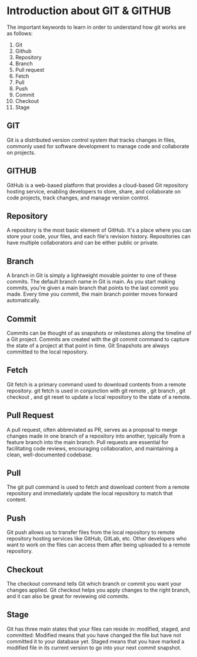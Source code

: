 <h1>Introduction about GIT & GITHUB</h1>

The important keywords to learn in order to understand how git works are as follows:

1. Git
2. Github
3. Repository
4. Branch
5. Pull request
6. Fetch
7. Pull
8. Push
9. Commit
10. Checkout
11. Stage

<h2> GIT </h2>

Git is a distributed version control system that tracks changes in files, commonly used for software development to manage code and collaborate on projects.

<h2> GITHUB </h2>

GitHub is a web-based platform that provides a cloud-based Git repository hosting service, enabling developers to store, share, and collaborate on code projects, track changes, and manage version control. 

<h2>Repository</h2>

A repository is the most basic element of GitHub. It's a place where you can store your code, your files, and each file's revision history. Repositories can have multiple collaborators and can be either public or private.

<h2>Branch</h2>

A branch in Git is simply a lightweight movable pointer to one of these commits. The default branch name in Git is main. As you start making commits, you're given a main branch that points to the last commit you made. Every time you commit, the main branch pointer moves forward automatically.

<h2>Commit</h2>

Commits can be thought of as snapshots or milestones along the timeline of a Git project. Commits are created with the git commit command to capture the state of a project at that point in time. Git Snapshots are always committed to the local repository.

<h2>Fetch</h2>

Git fetch is a primary command used to download contents from a remote repository. git fetch is used in conjunction with git remote , git branch , git checkout , and git reset to update a local repository to the state of a remote.

<h2>Pull Request</h2>

A pull request, often abbreviated as PR, serves as a proposal to merge changes made in one branch of a repository into another, typically from a feature branch into the main branch. Pull requests are essential for facilitating code reviews, encouraging collaboration, and maintaining a clean, well-documented codebase.

<h2>Pull</h2>

The git pull command is used to fetch and download content from a remote repository and immediately update the local repository to match that content.

<h2>Push</h2>

Git push allows us to transfer files from the local repository to remote repository hosting services like GitHub, GitLab, etc. Other developers who want to work on the files can access them after being uploaded to a remote repository.
<h2>Checkout</h2>

The checkout command tells Git which branch or commit you want your changes applied. Git checkout helps you apply changes to the right branch, and it can also be great for reviewing old commits.

<h2>Stage</h2>

Git has three main states that your files can reside in: modified, staged, and committed: Modified means that you have changed the file but have not committed it to your database yet. Staged means that you have marked a modified file in its current version to go into your next commit snapshot.


